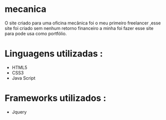 # mecanica

O site criado para uma oficina mecânica foi o meu primeiro freelancer ,esse site foi criado sem nenhum retorno financeiro a minha foi fazer esse site
para pode usa como portfólio.

# Linguagens utilizadas :

- HTML5
- CSS3
- Java Script

# Frameworks utilizados :

- Jquery
